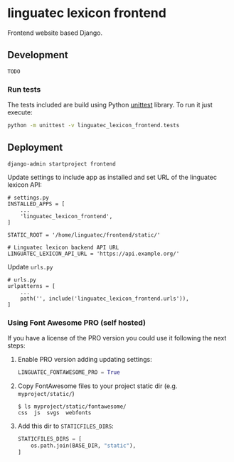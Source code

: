 # linguatec lexicon frontend
Frontend website based Django.

## Development
``TODO``

### Run tests
The tests included are build using Python [unittest](https://docs.python.org/3/library/unittest.html) library.
To run it just execute:
```bash
python -m unittest -v linguatec_lexicon_frontend.tests
```

## Deployment

```
django-admin startproject frontend

```

Update settings to include app as installed and set URL of the linguatec lexicon API:
```
# settings.py
INSTALLED_APPS = [
    ...
    'linguatec_lexicon_frontend',
]

STATIC_ROOT = '/home/linguatec/frontend/static/'

# Linguatec lexicon backend API URL
LINGUATEC_LEXICON_API_URL = 'https://api.example.org/'

```

Update `urls.py`
```
# urls.py
urlpatterns = [
    ...
    path('', include('linguatec_lexicon_frontend.urls')),
]
```

### Using Font Awesome PRO (self hosted)

If you have a license of the PRO version you could use it following the next steps:
1. Enable PRO version adding updating settings:
    ```python
    LINGUATEC_FONTAWESOME_PRO = True
    ```

2. Copy FontAwesome files to your project static dir (e.g. `myproject/static/`)
    ```
    $ ls myproject/static/fontawesome/
    css  js  svgs  webfonts
    ```
3. Add this dir to `STATICFILES_DIRS`:
    ```python
    STATICFILES_DIRS = [
        os.path.join(BASE_DIR, "static"),
    ]
    ```
